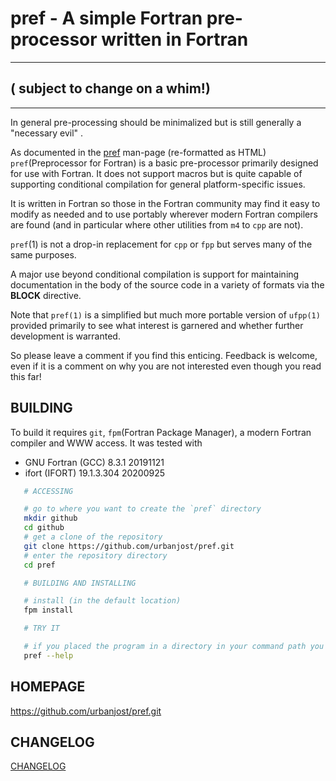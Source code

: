 # pref - A simple Fortran pre-processor written in Fortran
---
## ( __subject to change on a whim!__)
---
In general pre-processing should be minimalized but is still
generally a "necessary evil" .

As documented in the [pref](https://urbanjost.github.io/pref/pref.1.html)
man-page (re-formatted as HTML) `pref`(Preprocessor for Fortran) is a basic
pre-processor primarily designed for use with Fortran. It does not support
macros but is quite capable of supporting conditional compilation for
general platform-specific issues.

It is written in Fortran so those in the Fortran community may find it
easy to modify as needed and to use portably wherever modern Fortran
compilers are found (and in particular where other utilities from `m4`
to `cpp` are not).

`pref`(1) is not a drop-in replacement for `cpp` or `fpp` but serves
many of the same purposes.

A major use beyond conditional compilation is support for maintaining
documentation in the body of the source code in a variety of formats
via the __BLOCK__ directive.

Note that `pref(1)` is a simplified but much more portable  version of
`ufpp(1)` provided primarily to see what interest is garnered and whether
further development is warranted.

So please leave a comment if you find this enticing. Feedback is welcome,
even if it is a comment on why you are not interested even though you
read this far!

## BUILDING
To build it requires `git`, `fpm`(Fortran Package Manager), a modern
Fortran compiler and WWW access. It was tested with

   + GNU Fortran (GCC) 8.3.1 20191121 
   + ifort (IFORT) 19.1.3.304 20200925

```bash
   # ACCESSING

   # go to where you want to create the `pref` directory
   mkdir github
   cd github
   # get a clone of the repository
   git clone https://github.com/urbanjost/pref.git
   # enter the repository directory
   cd pref

   # BUILDING AND INSTALLING

   # install (in the default location)
   fpm install 

   # TRY IT

   # if you placed the program in a directory in your command path you are ready to go!
   pref --help
```

## HOMEPAGE
https://github.com/urbanjost/pref.git

## CHANGELOG

   [CHANGELOG](CHANGELOG.md)
